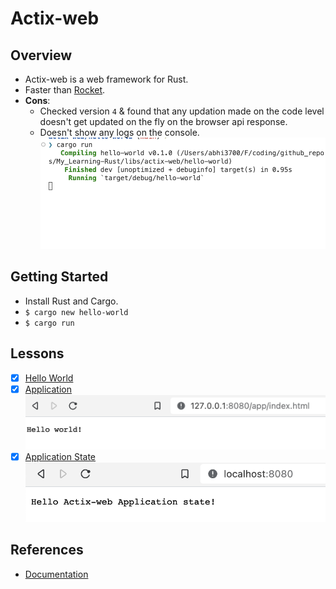 # Actix-web

## Overview

- Actix-web is a web framework for Rust.
- Faster than [Rocket](../rocket/).
- **Cons**:
  - Checked version `4` & found that any updation made on the code level doesn't get updated on the fly on the browser api response.
  - Doesn't show any logs on the console.
    ![](../../img/actix_hello_api.png)

## Getting Started

- Install Rust and Cargo.
- `$ cargo new hello-world`
- `$ cargo run`

## Lessons

- [x] [Hello World](./hello-world/src/l1_api.rs)
- [x] [Application](./hello-world/src/l2_app.rs)
      ![](../../img/actix_hello_app.png)
- [x] [Application State](hello-world/src/l3_app_state.rs)
      ![](../../img/actix_hello_app_state.png)

## References

- [Documentation](https://actix.rs/docs/)
